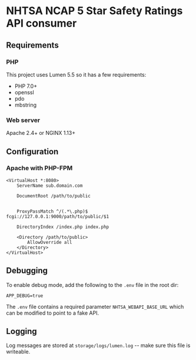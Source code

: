 # NHTSA NCAP 5 Star Safety Ratings API consumer

## Requirements

### PHP

This project uses Lumen 5.5 so it has a few requirements:

- PHP 7.0+
- openssl
- pdo
- mbstring

### Web server

Apache 2.4+ or NGINX 1.13+

## Configuration

### Apache with PHP-FPM

```
<VirtualHost *:8080>
    ServerName sub.domain.com

    DocumentRoot /path/to/public


    ProxyPassMatch ^/(.*\.php)$ fcgi://127.0.0.1:9000/path/to/public/$1

    DirectoryIndex /index.php index.php

    <Directory /path/to/public>
        AllowOverride all
    </Directory>
</VirtualHost>
```

## Debugging

To enable debug mode, add the following to the `.env` file in the root dir:

```
APP_DEBUG=true
```

The `.env` file contains a required parameter `NHTSA_WEBAPI_BASE_URL` which can be modified to point to a fake API.

## Logging

Log messages are stored at `storage/logs/lumen.log` -- make sure this file is writeable.

